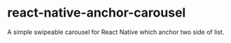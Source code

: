 # react-native-anchor-carousel
A simple swipeable carousel for React Native which anchor two side of list.
